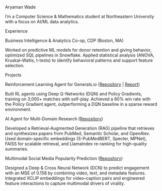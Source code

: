 Aryaman Wade

I’m a Computer Science & Mathematics student at Northeastern University with a focus on AI/ML data analytics. 

Experience

Business Intelligence & Analytics Co-op, CDP (Boston, MA)

Worked on predictive ML models for donor retention and giving behavior, optimized SQL pipelines in Snowflake. 
Applied statistical analysis (ANOVA, Kruskal–Wallis, t-tests) to identify behavioral patterns and support feature selection.

Projects

Reinforcement Learning Agent for Generals.io ([Repository](https://github.com/aryamanwade/generals-ai) | [Report](https://drive.google.com/file/d/1KUvGMwJkPsz-Hczu0mFMBCC4iljwj6bG/view))

Built RL agents using Deep Q-Networks (DQN) and Policy Gradients, training on 3,000+ matches with self-play. 
Achieved a 60% win rate with the Policy Gradient agent, outperforming a DQN baseline in a sparse reward environment.

AI Agent for Multi-Domain Research ([Repository](https://github.com/aryamanwade/query-engine))

Developed a Retrieval-Augmented Generation (RAG) pipeline that retrieves and synthesizes papers from PubMed, Semantic Scholar, and OpenAlex. 
Used domain-specific embeddings (S-PubMedBERT, Specter, MPNet), FAISS for scalable retrieval, and LlamaIndex re-ranking for high-quality summaries.

Multimodal Social Media Popularity Prediction ([Repository](https://github.com/aryamanwade/SocialMediaPrediction))

Designed a Deep & Cross Neural Network (DCN) to predict engagement with an MSE of 0.158 by combining video, text, and metadata features. 
Integrated XCLIP embeddings for video–caption pairs and engineered feature interactions to capture multimodal drivers of virality.
